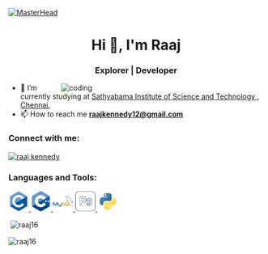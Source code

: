 [![MasterHead]([https://www.reddit.com/media?url=https%3A%2F%2Fpreview.redd.it%2F05uhd2ihjs671.gif%3Fwidth%3D1920%26auto%3Dwebp%26s%3D2cfe2e79dafaccd849f4d2b7f2622ea565c748af)](https://Raaj16.io)

<h1 align="center">Hi 👋, I'm Raaj</h1>
<h3 align="center">Explorer | Developer</h3>
<img align="right" src="https://dxbcode.com/assets/images/39998-web-development.gif" alt="coding" width="400">

- 🔭 I’m currently studying at <a href="https://www.sathyabama.ac.in/" rel="nofollow">Sathyabama Institute of Science and Technology , Chennai.</a>
- 📫 How to reach me **raajkennedy12@gmail.com**

<h3 align="left">Connect with me:</h3>
<p align="left">
<a href="https://linkedin.com/in/raaj kennedy" target="blank"><img align="center" src="https://raw.githubusercontent.com/rahuldkjain/github-profile-readme-generator/master/src/images/icons/Social/linked-in-alt.svg" alt="raaj kennedy" height="30" width="40" /></a>
</p>

<h3 align="left">Languages and Tools:</h3>
<p align="left"> <a href="https://www.cprogramming.com/" target="_blank" rel="noreferrer"> <img src="https://raw.githubusercontent.com/devicons/devicon/master/icons/c/c-original.svg" alt="c" width="40" height="40"/> </a> <a href="https://www.w3schools.com/cpp/" target="_blank" rel="noreferrer"> <img src="https://raw.githubusercontent.com/devicons/devicon/master/icons/cplusplus/cplusplus-original.svg" alt="cplusplus" width="40" height="40"/> </a> <a href="https://www.mysql.com/" target="_blank" rel="noreferrer"> <img src="https://raw.githubusercontent.com/devicons/devicon/master/icons/mysql/mysql-original-wordmark.svg" alt="mysql" width="40" height="40"/> </a> <a href="https://www.photoshop.com/en" target="_blank" rel="noreferrer"> <img src="https://raw.githubusercontent.com/devicons/devicon/master/icons/photoshop/photoshop-line.svg" alt="photoshop" width="40" height="40"/> </a> <a href="https://www.python.org" target="_blank" rel="noreferrer"> <img src="https://raw.githubusercontent.com/devicons/devicon/master/icons/python/python-original.svg" alt="python" width="40" height="40"/> </a> </p>

<p>&nbsp;<img align="center" src="https://github-readme-stats.vercel.app/api?username=raaj16&show_icons=true&locale=en" alt="raaj16" /></p>

<p><img align="center" src="https://github-readme-streak-stats.herokuapp.com/?user=raaj16&" alt="raaj16" /></p>
